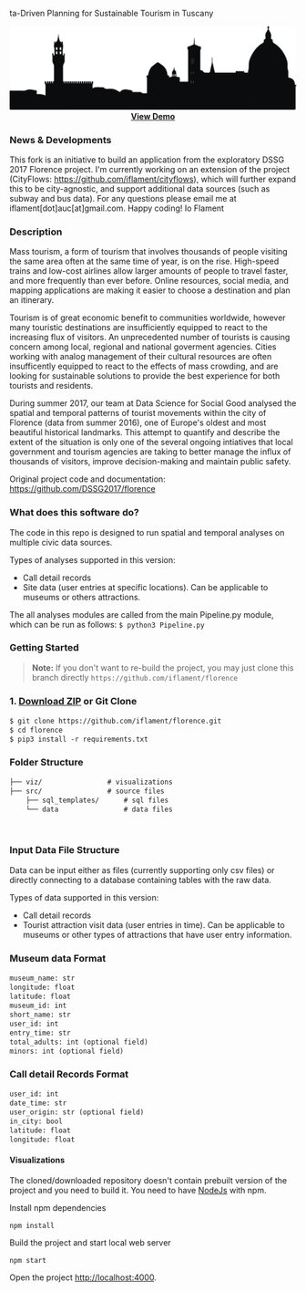 ta-Driven Planning for Sustainable Tourism in Tuscany <br> 

<p align="center">
  <img src="./florence.png"><br>
  <strong>
    <a href="" target="_blank">View Demo</a> 
  </strong>
</p>

### News & Developments

This fork is an initiative to build an application from the exploratory DSSG 2017 Florence project.  I'm currently working on an extension of the project (CityFlows: https://github.com/iflament/cityflows), which will further expand this to be city-agnostic, and support additional data sources (such as subway and bus data). 
For any questions please email me at iflament[dot]auc[at]gmail.com. 
Happy coding! Io Flament

### Description

Mass tourism, a form of tourism that involves thousands of people visiting the same area often at the same time of year, 
is on the rise. High-speed trains and low-cost airlines allow larger amounts of people to travel faster, and more frequently than ever before. Online resources, social media, and mapping applications are making it easier to choose a destination and plan an itinerary.

Tourism is of great economic benefit to communities worldwide, however many touristic destinations are insufficiently equipped to react to the increasing flux of visitors. An unprecedented number of tourists is causing concern among local, regional and national goverment agencies. Cities working with analog management of their cultural resources are often insufficently equipped to react to the effects of mass crowding, and are looking for sustainable solutions to provide the best experience for both tourists and residents.

During summer 2017, our team at Data Science for Social Good analysed the spatial and temporal patterns of tourist movements within the city of Florence (data from summer 2016), one of Europe's oldest and most beautiful historical landmarks. This attempt to quantify and describe the extent of the situation is only one of the several ongoing intiatives that local government and tourism agencies are taking to better manage the influx of thousands of visitors, improve decision-making and maintain public safety. 

Original project code and documentation: https://github.com/DSSG2017/florence

### What does this software do?

The code in this repo is designed to run spatial and temporal analyses on multiple civic data sources.

Types of analyses supported in this version:
- Call detail records
- Site data (user entries at  specific locations). Can be applicable to museums or others attractions.

The all analyses modules are called from the main Pipeline.py module, which can be run as follows:
``` $ python3 Pipeline.py ```

### Getting Started

> **Note:** If you don't want to re-build the project, you may just clone this branch directly  ```https://github.com/iflament/florence```

### 1. [Download ZIP](https://github.com/iflament/florence/archive/iflament.zip) or Git Clone

```
$ git clone https://github.com/iflament/florence.git
$ cd florence
$ pip3 install -r requirements.txt
```

### Folder Structure

```  
├── viz/                # visualizations
├── src/                # source files
    ├── sql_templates/      # sql files
    └── data                # data files
```

<br>

### Input Data File Structure

Data can be input either as files (currently supporting only csv files) or directly connecting to a database containing tables with the raw data. 

Types of data supported in this version:
- Call detail records
- Tourist attraction visit data (user entries in time). Can be applicable to museums or other types of attractions that have user entry information.

### Museum data Format

```
museum_name: str
longitude: float	
latitude: float
museum_id: int
short_name: str
user_id: int
entry_time: str
total_adults: int (optional field)
minors: int (optional field)

```

### Call detail Records Format

```
user_id: int
date_time: str
user_origin: str (optional field)
in_city: bool
latitude: float
longitude: float	

```

#### Visualizations

The cloned/downloaded repository doesn't contain prebuilt version of the project and you need to build it. You need to have [NodeJs](https://nodejs.org/en/) with npm. 


Install npm dependencies 
```
npm install
```

Build the project and start local web server
```
npm start
```

Open the project [http://localhost:4000](http://localhost:4000).


